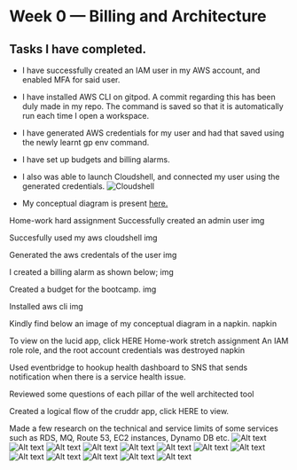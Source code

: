# Week 0 — Billing and Architecture

## Tasks I have completed.
- I have successfully created an IAM user in my AWS account, and enabled MFA for said user.

- I have installed AWS CLI on gitpod. A commit regarding this has been duly made in my repo. The command is saved so that it is automatically run each time I open a workspace.

- I have generated AWS credentials for my user and had that saved using the newly learnt gp env command.


- I have set up budgets and billing alarms.

- I also was able to launch Cloudshell, and connected my user using the generated credentials.
![Cloudshell](../Materials/Screenshot%20(271).jpg)

- My conceptual diagram is present [here.](https://lucid.app/lucidchart/8314f318-8de0-4477-9825-ee0e537a8df7/edit?viewport_loc=-642%2C-120%2C1932%2C860%2C0_0&invitationId=inv_1cd030b5-9153-445a-805d-2f6c769d1198)

Home-work hard assignment
Successfully created an admin user img

Succesfully used my aws cloudshell img

Generated the aws credentals of the user img

I created a billing alarm as shown below; img

Created a budget for the bootcamp. img

Installed aws cli img

Kindly find below an image of my conceptual diagram in a napkin. napkin

To view on the lucid app, click HERE
Home-work stretch assignment
An IAM role role, and the root account credentials was destroyed napkin

Used eventbridge to hookup health dashboard to SNS that sends notification when there is a service health issue.

Reviewed some questions of each pillar of the well architected tool

Created a logical flow of the cruddr app, click HERE to view.

Made a few research on the technical and service limits of some services such as RDS, MQ, Route 53, EC2 instances, Dynamo DB etc.
![Alt text](../_docs/assets/img/alex-knight-2EJCSULRwC8-unsplash.jpg)
![Alt text](../_docs/assets/img/alexandre-debieve-FO7JIlwjOtU-unsplash.jpg)
![Alt text](../_docs/assets/img/christina-wocintechchat-com-glRqyWJgUeY-unsplash.jpg)
![Alt text](../_docs/assets/img/daniel-josef-AMssSjUaTY4-unsplash.jpg)
![Alt text](../_docs/assets/img/martin-shreder-5Xwaj9gaR0g-unsplash.jpg)
![Alt text](../_docs/assets/img/matt-botsford-OKLqGsCT8qs-unsplash.jpg)
![Alt text](../asset/nasa-Q1p7bh3SHj8-unsplash.jpg)
![Alt text](../asset/paul-frenzel-MnHQMzC6n-o-unsplash.jpg)
![Alt text](../asset/ramon-salinero-vEE00Hx5d0Q-unsplash.jpg)
![Alt text](../asset/surface--ZFvSWK4L28-unsplash.jpg)
![Alt text](../asset/thisisengineering-raeng-sbVu5zitZt0-unsplash.jpg)
![Alt text](../asset/thisisengineering-raeng-ZPeXrWxOjRQ-unsplash.jpg)
![Alt text](../asset/uriel-soberanes-MxVkWPiJALs-unsplash.jpg)
